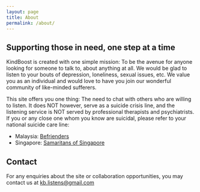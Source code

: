 ```yaml
---
layout: page
title: About
permalink: /about/
---
```

## Supporting those in need, one step at a time

KindBoost is created with one simple mission: To be the avenue for anyone looking for someone to talk to, about anything at all. We would be glad to listen to your bouts of depression, loneliness, sexual issues, etc. We value you as an individual and would love to have you join our wonderful community of like-minded sufferers.

This site offers you one thing: The need to chat with others who are willing to listen. It does NOT however, serve as a suicide crisis line, and the listening service is NOT served by professional therapists and psychiatrists. If you or any close one whom you know are suicidal, please refer to your national suicide care line:

* Malaysia: [Befrienders](http://www.befrienders.org.my/service.html)
* Singapore: [Samaritans of Singapore](https://sos.org.sg/contact-us)

## Contact

For any enquiries about the site or collaboration opportunities, you may contact us at [kb.listens@gmail.com](kb.listens@gmail.com)